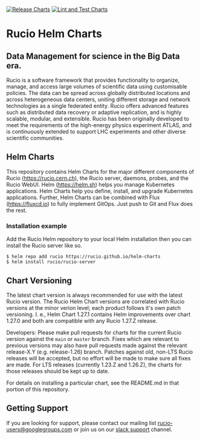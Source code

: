 [![Release Charts](https://github.com/rucio/helm-charts/actions/workflows/release.yml/badge.svg)](https://github.com/rucio/helm-charts/actions/workflows/release.yml) [![Lint and Test Charts](https://github.com/rucio/helm-charts/actions/workflows/lint-test.yml/badge.svg)](https://github.com/rucio/helm-charts/actions/workflows/lint-test.yml)

# Rucio Helm Charts 

##  Data Management for science in the Big Data era.

Rucio is a software framework that provides functionality to organize, manage, and access large volumes of scientific data using customisable policies. 
The data can be spread across globally distributed locations and across heterogeneous data centers, uniting different storage and network technologies as a single federated entity. 
Rucio offers advanced features such as distributed data recovery or adaptive replication, and is highly scalable, modular, and extensible. 
Rucio has been originally developed to meet the requirements of the high-energy physics experiment ATLAS, and is continuously extended to support LHC experiments and other diverse scientific communities.

## Helm Charts

This repository contains Helm Charts for the major different components of Rucio (https://rucio.cern.ch), the Rucio server, daemons, probes, and the Rucio WebUI.
Helm (https://helm.sh) helps you manage Kubernetes applications. 
Helm Charts help you define, install, and upgrade  Kubernetes applications. 
Further, Helm Charts can be combined with Flux (https://fluxcd.io) to fully implement GitOps. 
Just push to Git and Flux does the rest.

### Installation example

Add the Rucio Helm repository to your local Helm installation then you can install the Rucio server like so.


    $ helm repo add rucio https://rucio.github.io/helm-charts
    $ helm install rucio/rucio-server

## Chart Versioning

The latest chart version is always recommended for use with the latest Rucio version. 
The Rucio Helm Chart versions are correlated with Rucio versions at the minor verion level; each product follows it's own patch versioning.
I. e., Helm Chart 1.27.1 contains Helm improvements over chart 1.27.0 and both are compatible with any Rucio 1.27.Z release.

Developers: Please make pull requests for charts for the current Rucio version against the `main` or `master` branch. 
Fixes which are relevant to previous versions may also have pull requests made against the relevant release-X.Y (e.g. release-1.26) branch.
Patches against old, non-LTS Rucio releases will be accepted, but no effort will be made to make sure all fixes are made.
For LTS releases (currently 1.23.Z and 1.26.Z), the charts for those releases should be kept up to date.

For details on installing a particular chart, see the README.md in that portion of this repository.

## Getting Support

If you are looking for support, please contact our mailing list rucio-users@googlegroups.com
or join us on our [slack support](<https://rucio.slack.com/messages/#support>) channel.
